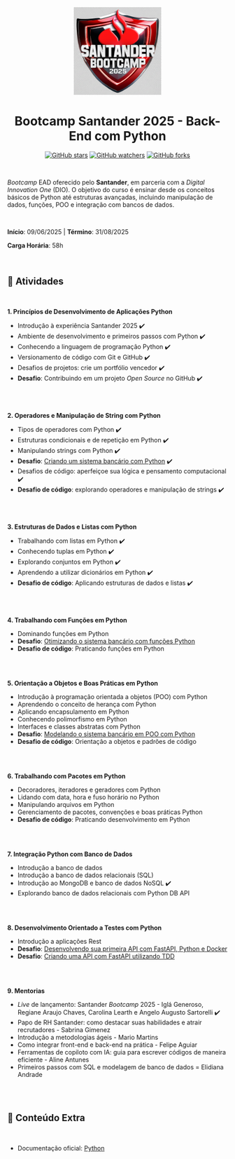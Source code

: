 <div align="center">

<img src="./images/logo.png" alt="Formação logo" width="200" >

<br>

<h1> Bootcamp Santander 2025 - Back-End com Python </h1>

[![GitHub stars](https://img.shields.io/github/stars/biachristie/dio-bootcamp-backend-com-python.svg?style=social&label=Star&maxAge=2592000)](https://github.com/biachristie/dio-bootcamp-backend-com-python/stargazers)
[![GitHub watchers](https://img.shields.io/github/watchers/biachristie/dio-bootcamp-backend-com-python.svg?style=social&label=Watch&maxAge=2592000)](https://github.com/biachristie/dio-bootcamp-backend-com-python/watchers)
[![GitHub forks](https://img.shields.io/github/forks/biachristie/dio-bootcamp-backend-com-python.svg?style=social&label=Fork&maxAge=2592000)](https://github.com/biachristie/dio-bootcamp-backend-com-python/network/members)

</div>
<br>

*Bootcamp* EAD oferecido pelo **Santander**, em parceria com a *Digital Innovation One* (DIO). O objetivo do curso é ensinar desde os conceitos básicos de Python até estruturas avançadas, incluindo manipulação de dados, funções, POO e integração com bancos de dados.

<br>

**Início**: 09/06/2025 | **Término**: 31/08/2025

**Carga Horária**: 58h

<br>

## 📝 Atividades
<br>

**1. Princípios de Desenvolvimento de Aplicações Python**

* Introdução à experiência Santander 2025 ✔️
* Ambiente de desenvolvimento e primeiros passos com Python ✔️
* Conhecendo a linguagem de programação Python ✔️
* Versionamento de código com Git e GitHub ✔️
* Desafios de projetos: crie um portfólio vencedor ✔️
* **Desafio**: Contribuindo em um projeto *Open Source* no GitHub ✔️

<br>
<br>

**2. Operadores e Manipulação de String com Python**
* Tipos de operadores com Python ✔️
* Estruturas condicionais e de repetição em Python ✔️
* Manipulando strings com Python ✔️
* **Desafio**: [Criando um sistema bancário com Python](https://github.com/biachristie/dio-bootcamp-backend-com-python/blob/main/Desafios/Desafios_projeto/desafio01_sistema_bancario.py) ✔️
* Desafios de código: aperfeiçoe sua lógica e pensamento computacional ✔️
* **Desafio de código**: explorando operadores e manipulação de strings ✔️

<br>
<br>

**3. Estruturas de Dados e Listas com Python**
* Trabalhando com listas em Python ✔️
* Conhecendo tuplas em Python ✔️
* Explorando conjuntos em Python ✔️
* Aprendendo a utilizar dicionários em Python ✔️
* **Desafio de código**: Aplicando estruturas de dados e listas ✔️

<br>
<br>

**4. Trabalhando com Funções em Python**
* Dominando funções em Python
* **Desafio**: [Otimizando o sistema bancário com funções Python]()
* **Desafio de código**: Praticando funções em Python

<br>
<br>

**5. Orientação a Objetos e Boas Práticas em Python**
* Introdução à programação orientada a objetos (POO) com Python
* Aprendendo o conceito de herança com Python
* Aplicando encapsulamento em Python
* Conhecendo polimorfismo em Python
* Interfaces e classes abstratas com Python
* **Desafio**: [Modelando o sistema bancário em POO com Python]()
* **Desafio de código**: Orientação a objetos e padrões de código

<br>
<br>

**6. Trabalhando com Pacotes em Python**
* Decoradores, iteradores e geradores com Python
* Lidando com data, hora e fuso horário no Python
* Manipulando arquivos em Python
* Gerenciamento de pacotes, convenções e boas práticas Python
* **Desafio de código**: Praticando desenvolvimento em Python

<br>
<br>

**7. Integração Python com Banco de Dados**
* Introdução a banco de dados
* Introdução a banco de dados relacionais (SQL)
* Introdução ao MongoDB e banco de dados NoSQL ✔️
* Explorando banco de dados relacionais com Python DB API

<br>
<br>

**8. Desenvolvimento Orientado a Testes com Python**
* Introdução a aplicações Rest
* **Desafio**: [Desenvolvendo sua primeira API com FastAPI, Python e Docker]()
* **Desafio**: [Criando uma API com FastAPI utilizando TDD]()

<br>
<br>

**9. Mentorias**
* *Live* de lançamento: Santander *Bootcamp* 2025 - Iglá Generoso, Regiane Araujo Chaves, Carolina Learth e Angelo Augusto Sartorelli ✔️
* Papo de RH Santander: como destacar suas habilidades e atrair recrutadores - Sabrina Gimenez
* Introdução a metodologias ágeis - Mario Martins
* Como integrar front-end e back-end na prática - Felipe Aguiar
* Ferramentas de copiloto com IA: guia para escrever códigos de maneira eficiente - Aline Antunes
* Primeiros passos com SQL e modelagem de banco de dados = Elidiana Andrade

<br>
<br>

## 📍 Conteúdo Extra
<br>

* Documentação oficial: [Python](https://docs.python.org/3/library/index.html)